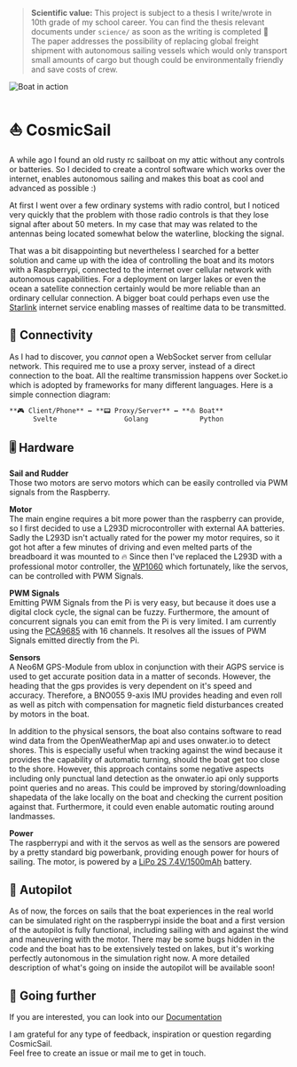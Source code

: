> **Scientific value:** This project is subject to a thesis I write/wrote in 10th grade of my school career.
You can find the thesis relevant documents under `science/` as soon as the writing is completed 🙌<br>
The paper addresses the possibility of replacing global freight shipment with autonomous sailing vessels
which would only transport small amounts of cargo but though could be environmentally friendly and save costs of crew. 

![Boat in action](http://cosmicsail.online/bg.JPG)

# ⛵️ CosmicSail

A while ago I found an old rusty rc sailboat on my attic without any controls or batteries.
So I decided to create a control software which works over the internet, enables autonomous sailing
and makes this boat as cool and advanced as possible :)

At first I went over a few ordinary systems with radio control, but
I noticed very quickly that the problem with those radio controls is that they lose signal after about 50 meters.
In my case that may was related to the antennas being located somewhat below the waterline, blocking the signal.

That was a bit disappointing but nevertheless I searched for a better solution and
came up with the idea of controlling the boat and its motors with a Raspberrypi, 
connected to the internet over cellular network with autonomous capabilities.
For a deployment on larger lakes or even the ocean a satellite connection certainly would be more reliable than an ordinary cellular connection. 
A bigger boat could perhaps even use the [Starlink](https://www.starlink.com) internet service enabling masses of realtime data to be transmitted.

## 📡 Connectivity

As I had to discover, you *cannot* open a WebSocket server from cellular network. This required me to use a proxy server,
instead of a direct connection to the boat. All the realtime transmission happens over Socket.io which is
adopted by frameworks for many different languages. Here is a simple connection diagram:

```markdown
**🎮 Client/Phone** ↔️ **📟 Proxy/Server** ↔️ **⛵️ Boat**
      Svelte                 Golang             Python
```

## 🎚 Hardware

**Sail and Rudder**<br>
Those two motors are servo motors which can be easily controlled via PWM signals from the Raspberry.

**Motor**<br>
The main engine requires a bit more power than the raspberry can provide,
so I first decided to use a L293D microcontroller with external AA batteries.
Sadly the L293D isn't actually rated for the power my motor requires,
so it got hot after a few minutes of driving and even melted parts of the breadboard it was mounted to 🔥
Since then I've replaced the L293D with a professional motor controller, the
[WP1060](https://www.krickshop.de/Elektronik-Motoren/RC-Fernsteuerungen-Zubehoer/Elektronische-Fahrtregler/Fahrtregler-Quicrun-WP1060-Brushed.htm?a=article&ProdNr=67051&p=350) which fortunately, like the servos, can be controlled with PWM Signals.

**PWM Signals**<br>
Emitting PWM Signals from the Pi is very easy, but because it does use a digital clock cycle, the signal can be fuzzy.
Furthermore, the amount of concurrent signals you can emit from the Pi is very limited.
I am currently using the [PCA9685](https://www.adafruit.com/product/815) with 16 channels.
It resolves all the issues of PWM Signals emitted directly from the Pi.

**Sensors**<br>
A Neo6M GPS-Module from ublox in conjunction with their AGPS service is used to get accurate position data in a matter of seconds. 
However, the heading that the gps provides is very dependent on it's speed and accuracy. 
Therefore, a BNO055 9-axis IMU provides heading and even roll as well as pitch with compensation for 
magnetic field disturbances created by motors in the boat.<br>

In addition to the physical sensors, the boat also
contains software to read wind data from the OpenWeatherMap api and uses onwater.io to detect shores. 
This is especially useful when tracking against the wind because it provides the capability of automatic turning, should the boat get too close to the shore.
However, this approach contains some negative aspects including only punctual land detection as the onwater.io api only supports point queries and no areas.
This could be improved by storing/downloading shapedata of the lake locally on the boat and checking the current position against that. 
Furthermore, it could even enable automatic routing around landmasses.

**Power**<br>
The raspberrypi and with it the servos as well as the sensors are powered by a pretty standard big powerbank,
providing enough power for hours of sailing. The motor, is powered by a [LiPo 2S 7.4V/1500mAh](https://www.krickshop.de/Elektronik-Motoren/Akkus-Ladetechnik/LiPo-Akku-7-4V-1500-mAh-15-C.htm?a=article&ProdNr=646090&p=365) battery.

## 🤖 Autopilot

As of now, the forces on sails that the boat experiences in the real world can be simulated 
right on the raspberrypi inside the boat and a first version of the autopilot is fully functional, 
including sailing with and against the wind and maneuvering with the motor. 
There may be some bugs hidden in the code and the boat has to be extensively tested on lakes, 
but it's working perfectly autonomous in the simulation right now. 
A more detailed description of what's going on inside the autopilot will be available soon!

## 🚧 Going further

If you are interested, you can look into our [Documentation](./docs)

I am grateful for any type of feedback, inspiration or question regarding CosmicSail.<br>
Feel free to create an issue or mail me to get in touch.

